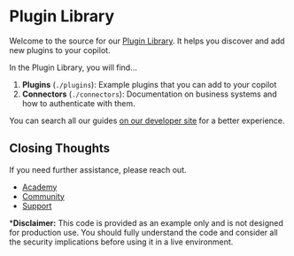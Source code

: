 # Plugin Library

Welcome to the source for our [Plugin Library](https://developer.moveworks.com/creator-studio/plugin-library/). It helps you discover and add new plugins to your copilot.

In the Plugin Library, you will find...

1. **Plugins** (`./plugins`): Example plugins that you can add to your copilot
3. **Connectors** (`./connectors`): Documentation on business systems and how to authenticate with them.

You can search all our guides [on our developer site](https://developer.moveworks.com/creator-studio/resources/) for a better experience.

## Closing Thoughts

If you need further assistance, please reach out.

- [Academy](https://academy.moveworks.com)
- [Community](https://community.moveworks.com/developer-hub-6)
- [Support](https://developer.moveworks.com/creator-studio/support/)

***Disclaimer:** This code is provided as an example only and is not designed for production use. You should fully understand the code and consider all the security implications before using it in a live environment.
